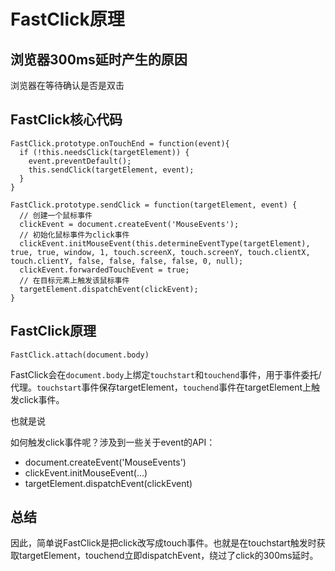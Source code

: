 # FastClick原理

## 浏览器300ms延时产生的原因

浏览器在等待确认是否是双击

## FastClick核心代码

    FastClick.prototype.onTouchEnd = function(event){
      if (!this.needsClick(targetElement)) {
        event.preventDefault(); 
        this.sendClick(targetElement, event);
      }
    }

    FastClick.prototype.sendClick = function(targetElement, event) {
      // 创建一个鼠标事件
      clickEvent = document.createEvent('MouseEvents');
      // 初始化鼠标事件为click事件 
      clickEvent.initMouseEvent(this.determineEventType(targetElement), true, true, window, 1, touch.screenX, touch.screenY, touch.clientX, touch.clientY, false, false, false, false, 0, null);
      clickEvent.forwardedTouchEvent = true;
      // 在目标元素上触发该鼠标事件
      targetElement.dispatchEvent(clickEvent);
    }
    
## FastClick原理

    FastClick.attach(document.body)

FastClick会在`document.body`上绑定`touchstart`和`touchend`事件，用于事件委托/代理。`touchstart`事件保存targetElement，`touchend`事件在targetElement上触发click事件。

也就是说

如何触发click事件呢？涉及到一些关于event的API：
* document.createEvent('MouseEvents')
* clickEvent.initMouseEvent(...)
* targetElement.dispatchEvent(clickEvent)

## 总结

因此，简单说FastClick是把click改写成touch事件。也就是在touchstart触发时获取targetElement，touchend立即dispatchEvent，绕过了click的300ms延时。


